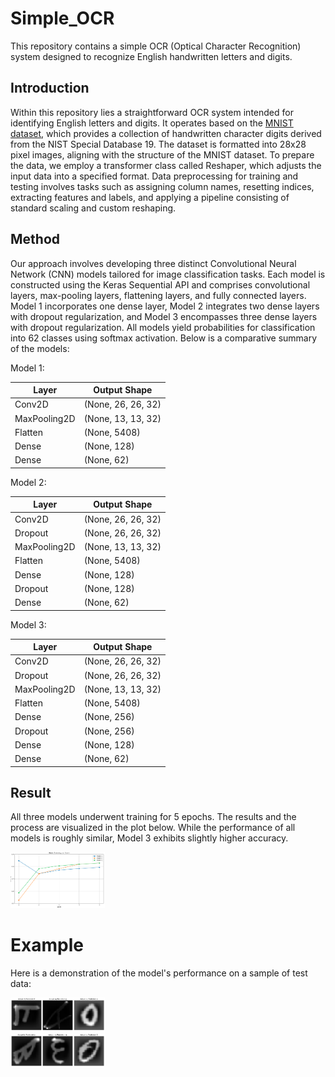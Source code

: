 # Simple_OCR
This repository contains a simple OCR (Optical Character Recognition) system designed to recognize English handwritten letters and digits.

## Introduction 
Within this repository lies a straightforward OCR system intended for identifying English letters and digits. It operates based on the [MNIST dataset](https://www.nist.gov/itl/products-and-services/emnist-dataset), which provides a collection of handwritten character digits derived from the NIST Special Database 19. The dataset is formatted into 28x28 pixel images, aligning with the structure of the MNIST dataset. To prepare the data, we employ a transformer class called Reshaper, which adjusts the input data into a specified format. Data preprocessing for training and testing involves tasks such as assigning column names, resetting indices, extracting features and labels, and applying a pipeline consisting of standard scaling and custom reshaping.

## Method 
Our approach involves developing three distinct Convolutional Neural Network (CNN) models tailored for image classification tasks. Each model is constructed using the Keras Sequential API and comprises convolutional layers, max-pooling layers, flattening layers, and fully connected layers. Model 1 incorporates one dense layer, Model 2 integrates two dense layers with dropout regularization, and Model 3 encompasses three dense layers with dropout regularization. All models yield probabilities for classification into 62 classes using softmax activation. Below is a comparative summary of the models:

Model 1:

| Layer  | Output Shape      |
|--------|-------------------|
| Conv2D | (None, 26, 26, 32)|
| MaxPooling2D | (None, 13, 13, 32)|
| Flatten | (None, 5408)      |
| Dense  | (None, 128)       |
| Dense  | (None, 62)        |

Model 2:

| Layer  | Output Shape      |
|--------|-------------------|
| Conv2D | (None, 26, 26, 32)|
| Dropout| (None, 26, 26, 32)|
| MaxPooling2D | (None, 13, 13, 32)|
| Flatten | (None, 5408)      |
| Dense  | (None, 128)       |
| Dropout| (None, 128)       |
| Dense  | (None, 62)        |

Model 3:

| Layer  | Output Shape      |
|--------|-------------------|
| Conv2D | (None, 26, 26, 32)|
| Dropout| (None, 26, 26, 32)|
| MaxPooling2D | (None, 13, 13, 32)|
| Flatten | (None, 5408)      |
| Dense  | (None, 256)       |
| Dropout| (None, 256)       |
| Dense  | (None, 128)       |
| Dense  | (None, 62)        |


## Result 
All three models underwent training for 5 epochs. The results and the process are visualized in the plot below. While the performance of all models is roughly similar, Model 3 exhibits slightly higher accuracy.

<img src="https://github.com/Anndischeh/Simple_OCR/blob/e46c9a403936a6084b5d4adfa59a62759d34b2a1/media/result.png" alt="Training Results" style="width:30%;">

# Example
Here is a demonstration of the model's performance on a sample of test data:

<img src="https://github.com/Anndischeh/Simple_OCR/blob/e46c9a403936a6084b5d4adfa59a62759d34b2a1/media/samples.png" alt="Sample Test Data" style="width:30%;">
